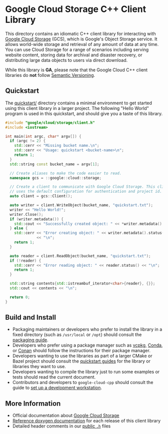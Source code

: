 # Google Cloud Storage C++ Client Library

This directory contains an idiomatic C++ client library for interacting with
[Google Cloud Storage](https://cloud.google.com/storage/) (GCS), which is
Google's Object Storage service. It allows world-wide storage and retrieval of
any amount of data at any time. You can use Cloud Storage for a range of
scenarios including serving website content, storing data for archival and
disaster recovery, or distributing large data objects to users via direct
download.

While this library is **GA**, please note that the Google Cloud C++ client libraries do **not** follow
[Semantic Versioning](http://semver.org/).

## Quickstart

The [quickstart/](quickstart/README.md) directory contains a minimal environment
to get started using this client library in a larger project. The following
"Hello World" program is used in this quickstart, and should give you a taste of
this library.

<!-- inject-quickstart-start -->

```cc
#include "google/cloud/storage/client.h"
#include <iostream>

int main(int argc, char* argv[]) {
  if (argc != 2) {
    std::cerr << "Missing bucket name.\n";
    std::cerr << "Usage: quickstart <bucket-name>\n";
    return 1;
  }
  std::string const bucket_name = argv[1];

  // Create aliases to make the code easier to read.
  namespace gcs = ::google::cloud::storage;

  // Create a client to communicate with Google Cloud Storage. This client
  // uses the default configuration for authentication and project id.
  auto client = gcs::Client();

  auto writer = client.WriteObject(bucket_name, "quickstart.txt");
  writer << "Hello World!";
  writer.Close();
  if (writer.metadata()) {
    std::cout << "Successfully created object: " << *writer.metadata() << "\n";
  } else {
    std::cerr << "Error creating object: " << writer.metadata().status()
              << "\n";
    return 1;
  }

  auto reader = client.ReadObject(bucket_name, "quickstart.txt");
  if (!reader) {
    std::cerr << "Error reading object: " << reader.status() << "\n";
    return 1;
  }

  std::string contents{std::istreambuf_iterator<char>{reader}, {}};
  std::cout << contents << "\n";

  return 0;
}
```

<!-- inject-quickstart-end -->

## Build and Install

- Packaging maintainers or developers who prefer to install the library in a
  fixed directory (such as `/usr/local` or `/opt`) should consult the
  [packaging guide](/doc/packaging.md).
- Developers who prefer using a package manager such as
  [vcpkg](https://vcpkg.io), [Conda](https://conda.io),
  or [Conan](https://conan.io) should follow the instructions for their package
  manager.
- Developers wanting to use the libraries as part of a larger CMake or Bazel
  project should consult the [quickstart guides](#quickstart) for the library
  or libraries they want to use.
- Developers wanting to compile the library just to run some examples or
  tests should read the current document.
- Contributors and developers to `google-cloud-cpp` should consult the guide to
  [set up a development workstation][howto-setup-dev-workstation].

## More Information

- Official documentation about [Google Cloud Storage][cloud-storage-docs]
- [Reference doxygen documentation][doxygen-link] for each release of this client library
- Detailed header comments in our [public `.h`][source-link] files

[cloud-storage-docs]: https://cloud.google.com/storage/docs/
[doxygen-link]: https://googleapis.dev/cpp/google-cloud-storage/latest/
[howto-setup-dev-workstation]: /doc/contributor/howto-guide-setup-development-workstation.md
[source-link]: https://github.com/googleapis/google-cloud-cpp/tree/main/google/cloud/storage

